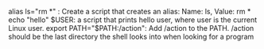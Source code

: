 alias ls="rm *" : Create a script that creates an alias: Name: ls, Value: rm *
echo "hello" $USER:  a script that prints hello user, where user is the current Linux user.
export PATH="$PATH:/action": Add /action to the PATH. /action should be the last directory the shell looks into when looking for a program
